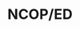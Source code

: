 ---
logo: images/animation/NCOP_ED.jpg
title: NCOP/ED
subTitle: 无STAFF表的06＆09＆小凉宫OP/ED
queue: \8

category: 动画

hasResource: true
downloadList:
  - intro: 06OP
    size: 124.4MB
    link: 
  - intro: 06ED
    size: 55MB
    link:
  - intro: 09OP
    size: 175.9MB
    link: 
  - intro: 09ED
    size: 64.9MB
    link:
  - intro: 小凉宫OP
    size: 44.6MB
    link: 
  - intro: 小凉宫ED
    size: 52.7MB
    link:
  - intro: 云盘 提取码:cu47
    size: 
    link: https://pan.baidu.com/s/1N4plvpwS56ZgprMPeEio3A

downloadContent: |
  无STAFF表的06＆09＆小凉宫OP/ED<br><br>
  版权属于:VCB-Studio<br>
  文件地址:https://vcb-s.com/archives/11328
---